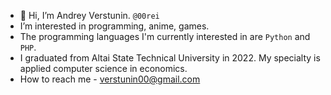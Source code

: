 - 👋 Hi, I’m Andrey Verstunin. `@00rei`
- I’m interested in programming, anime, games.
- The programming languages I'm currently interested in are `Python` and `PHP`.
- I graduated from Altai State Technical University in 2022. My specialty is applied computer science in economics.
- How to reach me - verstunin00@gmail.com

